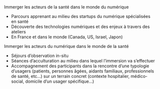 Immerger les acteurs de la santé dans le monde du numérique
 - Parcours apprenant au milieu des startups du numérique spécialisées en santé
 - Découverte des technologies numériques et des enjeux à travers des ateliers
 - En France et dans le monde (Canada, US, Israel, Japon)
 
 Immerger les acteurs du numérique dans le monde de la santé
 - Séjours d’observation in-situ
 - Séances d’acculturation au milieu dans lequel l’immersion va s’effectuer
 - Accompagnement des participants dans la rencontre d’une typologie d’usagers (patients, personnes âgées, aidants familiaux, professionnels de santé, etc…) sur un terrain concret (contexte hospitalier, médico-social, domicile d’un usager spécifique...)
